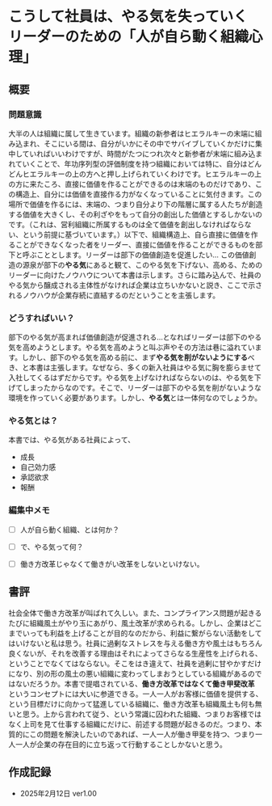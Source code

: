 # こうして社員は、やる気を失っていく リーダーのための「人が自ら動く組織心理」

## 概要
### 問題意識
大半の人は組織に属して生きています。組織の新参者はヒエラルキーの末端に組み込まれ、そこにいる間は、自分がいかにその中でサバイブしていくかだけに集中していればいいわけですが、時間がたつにつれ次々と新参者が末端に組み込まれていくことで、年功序列型の評価制度を持つ組織においては特に、自分はどんどんヒエラルキーの上の方へと押し上げられていくわけです。ヒエラルキーの上の方に来たころ、直接に価値を作ることができるのは末端のものだけであり、この構造上、自分には価値を直接作る力がなくなっていることに気付きます。この場所で価値を作るには、末端の、つまり自分より下の階層に属する人たちが創造する価値を大きくし、その利ざやをもって自分の創出した価値とするしかないのです。（これは、営利組織に所属するものは全て価値を創出しなければならない、という前提に基づいています。）以下で、組織構造上、自ら直接に価値を作ることができなくなった者をリーダー、直接に価値を作ることができるものを部下と呼ぶこととします。リーダーは部下の価値創造を促進したい… この価値創造の源泉が部下の**やる気**にあると観て、このやる気を下げない、高める、ためのリーダーに向けたノウハウについて本書は示します。さらに踏み込んで、社員のやる気から醸成される主体性がなければ企業は立ちいかないと説き、ここで示されるノウハウが企業存続に直結するのだということを主張します。

### どうすればいい？
部下のやる気が高まれば価値創造が促進される…となればリーダーは部下のやる気を高めようとします。やる気を高めようと叫ぶ声やその方法は巷に溢れています。しかし、部下のやる気を高める前に、まず**やる気を削がないようにする**べき、と本書は主張します。なぜなら、多くの新入社員はやる気に胸を膨らませて入社してくるはずだからです。やる気を上げなければならないのは、やる気を下げてしまったからなのです。そこで、リーダーは部下のやる気を削がないような環境を作っていく必要があります。しかし、**やる気**とは一体何なのでしょうか。

### やる気とは？
本書では、やる気がある社員によって、
- 成長
- 自己効力感
- 承認欲求
- 報酬

### 編集中メモ
- [ ] 人が自ら動く組織、とは何か？
- [ ] で、やる気って何？
- [ ] 働き方改革じゃなくて働きがい改革をしないといけない。


## 書評
社会全体で働き方改革が叫ばれて久しい。また、コンプライアンス問題が起きるたびに組織風土がやり玉にあがり、風土改革が求められる。しかし、企業はどこまでいっても利益を上げることが目的なのだから、利益に繋がらない活動をしてはいけないと私は思う。社員に過剰なストレスを与える働き方や風土はもちろん良くないが、それを改善する理由はそれによってさらなる生産性を上げられる、ということでなくてはならない。そこをはき違えて、社員を過剰に甘やかすだけになり、別の形の風土の悪い組織に変わってしまおうとしている組織があるのではないだろうか。本書で提唱されている、**働き方改革ではなくて働き甲斐改革** というコンセプトには大いに参道できる。一人一人がお客様に価値を提供する、という目標だけに向かって猛進している組織に、働き方改革も組織風土も何も無いと思う。上から言われて従う、という常識に囚われた組織、つまりお客様ではなく上司を見て仕事する組織にだけに、前述する問題が起きるのだ。つまり、本質的にこの問題を解決したいのであれば、一人一人が働き甲斐を持つ、つまり一人一人が企業の存在目的に立ち返って行動することしかないと思う。

## 作成記録
- 2025年2月12日 ver1.00
